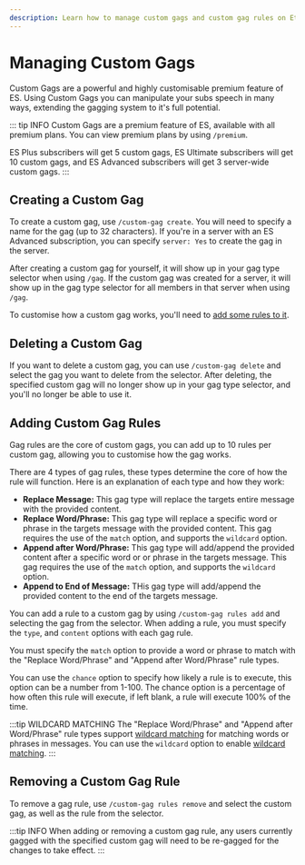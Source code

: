 ```yaml
---
description: Learn how to manage custom gags and custom gag rules on Eternal Slave. Part of the ES User Guide.
---
```


# Managing Custom Gags
Custom Gags are a powerful and highly customisable premium feature of ES.
Using Custom Gags you can manipulate your subs speech in many ways, extending the gagging system to it's full potential.

::: tip INFO
Custom Gags are a premium feature of ES, available with all premium plans. You can view premium plans by using `/premium`.

ES Plus subscribers will get 5 custom gags, ES Ultimate subscribers will get 10 custom gags, and ES Advanced subscribers will get 3 server-wide custom gags.
:::

## Creating a Custom Gag
To create a custom gag, use `/custom-gag create`. You will need to specify a name for the gag (up to 32 characters).
If you're in a server with an ES Advanced subscription, you can specify `server: Yes` to create the gag in the server.

After creating a custom gag for yourself, it will show up in your gag type selector when using `/gag`.
If the custom gag was created for a server, it will show up in the gag type selector for all members in that server when using `/gag`.

To customise how a custom gag works, you'll need to [add some rules to it](#adding-custom-gag-rules).


## Deleting a Custom Gag
If you want to delete a custom gag, you can use `/custom-gag delete` and select the gag you want to delete from the selector.
After deleting, the specified custom gag will no longer show up in your gag type selector, and you'll no longer be able to use it.


## Adding Custom Gag Rules
Gag rules are the core of custom gags, you can add up to 10 rules per custom gag, allowing you to customise how the gag works.

There are 4 types of gag rules, these types determine the core of how the rule will function. Here is an explanation of each type and how they work:

- **Replace Message:** This gag type will replace the targets entire message with the provided content.
- **Replace Word/Phrase:** This gag type will replace a specific word or phrase in the targets message with the provided content.
This gag requires the use of the `match` option, and supports the `wildcard` option.
- **Append after Word/Phrase:** This gag type will add/append the provided content after a specific word or or phrase in the targets message.
This gag requires the use of the `match` option, and supports the `wildcard` option.
- **Append to End of Message:** THis gag type will add/append the provided content to the end of the targets message.

You can add a rule to a custom gag by using `/custom-gag rules add` and selecting the gag from the selector.
When adding a rule, you must specify the `type`, and `content` options with each gag rule.

You must specify the `match` option to provide a word or phrase to match with the "Replace Word/Phrase" and "Append after Word/Phrase" rule types.

You can use the `chance` option to specify how likely a rule is to execute, this option can be a number from 1-100.
The chance option is a percentage of how often this rule will execute, if left blank, a rule will execute 100% of the time.

:::tip WILDCARD MATCHING
The "Replace Word/Phrase" and "Append after Word/Phrase" rule types support
[wildcard matching](/misc/useful#wildcard-matching) for matching words or phrases in messages.
You can use the `wildcard` option to enable [wildcard matching](/misc/useful#wildcard-matching).
:::


## Removing a Custom Gag Rule
To remove a gag rule, use `/custom-gag rules remove` and select the custom gag, as well as the rule from the selector.

:::tip INFO
When adding or removing a custom gag rule, any users currently gagged with the specified custom gag will need to be re-gagged for the changes to take effect.
:::
